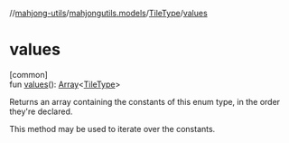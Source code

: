 //[mahjong-utils](../../../index.md)/[mahjongutils.models](../index.md)/[TileType](index.md)/[values](values.md)

# values

[common]\
fun [values](values.md)(): [Array](https://kotlinlang.org/api/latest/jvm/stdlib/kotlin/-array/index.html)&lt;[TileType](index.md)&gt;

Returns an array containing the constants of this enum type, in the order they're declared.

This method may be used to iterate over the constants.
